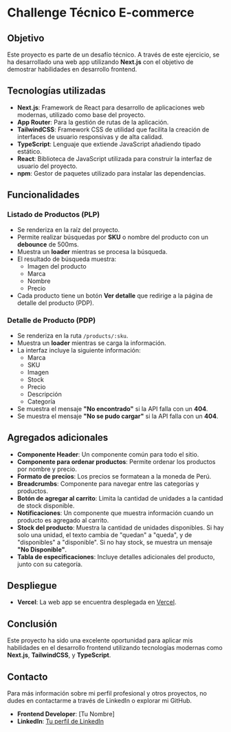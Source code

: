 # Challenge Técnico E-commerce

## Objetivo

Este proyecto es parte de un desafío técnico. A través de este ejercicio, se ha desarrollado una web app utilizando **Next.js** con el objetivo de demostrar habilidades en desarrollo frontend.

## Tecnologías utilizadas

- **Next.js**: Framework de React para desarrollo de aplicaciones web modernas, utilizado como base del proyecto.
- **App Router**: Para la gestión de rutas de la aplicación.
- **TailwindCSS**: Framework CSS de utilidad que facilita la creación de interfaces de usuario responsivas y de alta calidad.
- **TypeScript**: Lenguaje que extiende JavaScript añadiendo tipado estático.
- **React**: Biblioteca de JavaScript utilizada para construir la interfaz de usuario del proyecto.
- **npm**: Gestor de paquetes utilizado para instalar las dependencias.

## Funcionalidades

### Listado de Productos (PLP)

- Se renderiza en la raíz del proyecto.
- Permite realizar búsquedas por **SKU** o nombre del producto con un **debounce** de 500ms.
- Muestra un **loader** mientras se procesa la búsqueda.
- El resultado de búsqueda muestra:
  - Imagen del producto
  - Marca
  - Nombre
  - Precio
- Cada producto tiene un botón **Ver detalle** que redirige a la página de detalle del producto (PDP).

### Detalle de Producto (PDP)

- Se renderiza en la ruta `/products/:sku`.
- Muestra un **loader** mientras se carga la información.
- La interfaz incluye la siguiente información:
  - Marca
  - SKU
  - Imagen
  - Stock
  - Precio
  - Descripción
  - Categoría
- Se muestra el mensaje **"No encontrado"** si la API falla con un **404**.
- Se muestra el mensaje **"No se pudo cargar"** si la API falla con un **404**.

## Agregados adicionales

- **Componente Header**: Un componente común para todo el sitio.
- **Componente para ordenar productos**: Permite ordenar los productos por nombre y precio.
- **Formato de precios**: Los precios se formatean a la moneda de Perú.
- **Breadcrumbs**: Componente para navegar entre las categorías y productos.
- **Botón de agregar al carrito**: Limita la cantidad de unidades a la cantidad de stock disponible.
- **Notificaciones**: Un componente que muestra información cuando un producto es agregado al carrito.
- **Stock del producto**: Muestra la cantidad de unidades disponibles. Si hay solo una unidad, el texto cambia de "quedan" a "queda", y de "disponibles" a "disponible". Si no hay stock, se muestra un mensaje **"No Disponible"**.
- **Tabla de especificaciones**: Incluye detalles adicionales del producto, junto con su categoría.

## Despliegue

- **Vercel**: La web app se encuentra desplegada en [Vercel](https://challenge-tecnico-ecomerce.vercel.app/).

## Conclusión

Este proyecto ha sido una excelente oportunidad para aplicar mis habilidades en el desarrollo frontend utilizando tecnologías modernas como **Next.js**, **TailwindCSS**, y **TypeScript**.

## Contacto

Para más información sobre mi perfil profesional y otros proyectos, no dudes en contactarme a través de LinkedIn o explorar mi GitHub.

- **Frontend Developer**: [Tu Nombre]
- **LinkedIn**: [Tu perfil de LinkedIn](https://www.linkedin.com/in/paulodariorosso)